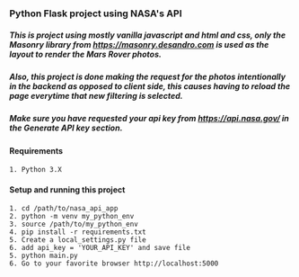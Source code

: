 ### Python Flask project using NASA's API
##### This is project using mostly vanilla javascript and html and css, only the Masonry library from https://masonry.desandro.com is used as the layout to render the Mars Rover photos. 
##### Also, this project is done making the request for the photos intentionally in the backend as opposed to client side, this causes having to reload the page everytime that new filtering is selected.

##### Make sure you have requested your api key from https://api.nasa.gov/ in the Generate API key section.

#### Requirements
    1. Python 3.X

#### Setup and running this project
    1. cd /path/to/nasa_api_app
    2. python -m venv my_python_env
    3. source /path/to/my_python_env
    4. pip install -r requirements.txt
    5. Create a local_settings.py file
    6. add api_key = 'YOUR_API_KEY' and save file
    5. python main.py
    6. Go to your favorite browser http://localhost:5000